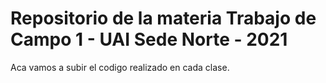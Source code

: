 # Repositorio de la materia Trabajo de Campo 1 - UAI Sede Norte - 2021

Aca vamos a subir el codigo realizado en cada clase.

